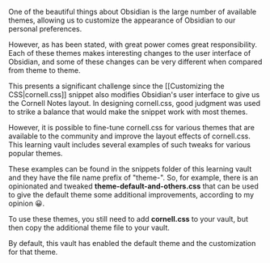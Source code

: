One of the beautiful things about Obsidian is the large number of available themes, allowing us to customize the appearance of Obsidian to our personal preferences.

However, as has been stated, with great power comes great responsibility. Each of these themes makes interesting changes to the user interface of Obsidian, and some of these changes can be very different when compared from theme to theme.

This presents a significant challenge since the [[Customizing the CSS|cornell.css]] snippet also modifies Obsidian's user interface to give us the Cornell Notes layout. In designing cornell.css, good judgment was used to strike a balance that would make the snippet work with most themes.

However, it is possible to fine-tune cornell.css for various themes that are available to the community and improve the layout effects of cornell.css. This learning vault includes several examples of such tweaks for various popular themes.

These examples can be found in the snippets folder of this learning vault and they have the file name prefix of "theme-". So, for example, there is an opinionated and tweaked **theme-default-and-others.css** that can be used to give the default theme some additional improvements, according to my opinion 😀.

To use these themes, you still need to add **cornell.css** to your vault, but then copy the additional theme file to your vault.

By default, this vault has enabled the default theme and the customization for that theme.